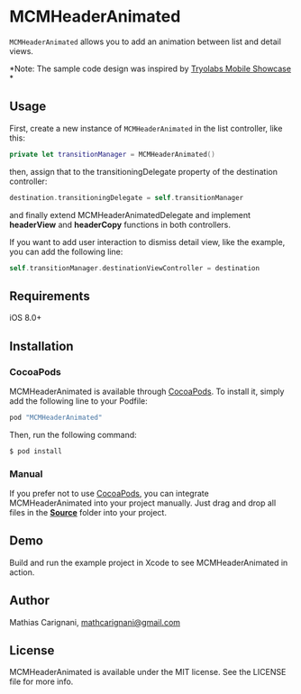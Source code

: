# MCMHeaderAnimated

```MCMHeaderAnimated``` allows you to add an animation between list and detail views.

*Note: The sample code design was inspired by [Tryolabs Mobile Showcase](http://blog.tryolabs.com/2015/05/12/tryolabs-mobile-showcase-going-full-mobile/) *

## Usage

First, create a new instance of ```MCMHeaderAnimated``` in the list controller, like this:

```swift
private let transitionManager = MCMHeaderAnimated()
```

then, assign that to the transitioningDelegate property of the destination controller:

```swift
destination.transitioningDelegate = self.transitionManager
```

and finally extend MCMHeaderAnimatedDelegate and implement __headerView__ and __headerCopy__ functions in both controllers.

If you want to add user interaction to dismiss detail view, like the example, you can add the following line:

```swift
self.transitionManager.destinationViewController = destination
```

## Requirements

iOS 8.0+

## Installation

### CocoaPods

MCMHeaderAnimated is available through [CocoaPods](http://cocoapods.org). To install
it, simply add the following line to your Podfile:

```ruby
pod "MCMHeaderAnimated"
```

Then, run the following command:

```
$ pod install
```

### Manual

If you prefer not to use [CocoaPods](http://cocoapods.org), you can integrate MCMHeaderAnimated into your project manually. Just drag and drop all files in the [__Source__](Source) folder into your project.

## Demo

Build and run the example project in Xcode to see MCMHeaderAnimated in action.

## Author

Mathias Carignani, mathcarignani@gmail.com

## License

MCMHeaderAnimated is available under the MIT license. See the LICENSE file for more info.
